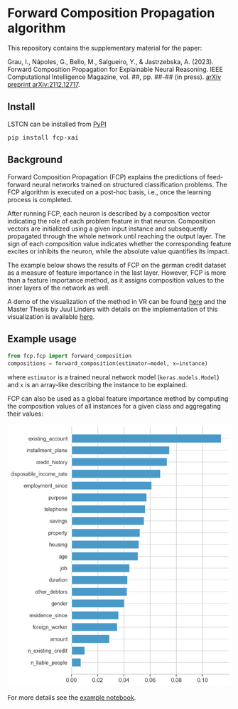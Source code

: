 # Forward Composition Propagation algorithm

This repository contains the supplementary material for the paper: 

Grau, I., Nápoles, G., Bello, M., Salgueiro, Y., & Jastrzebska, A. (2023). Forward Composition Propagation for Explainable Neural Reasoning. IEEE Computational Intelligence Magazine, vol. ##, pp. ##-## (in press). [arXiv preprint arXiv:2112.12717](https://arxiv.org/abs/2112.12717).

## Install

LSTCN can be installed from [PyPI](https://pypi.org/project/lstcn)

<pre>
pip install fcp-xai
</pre>

## Background

Forward Composition Propagation (FCP) explains the predictions of feed-forward neural networks trained on structured classification problems. The FCP algorithm is executed on a post-hoc basis, i.e., once the learning process is completed. 

After running FCP, each neuron is described by a composition vector indicating the role of each problem feature in that neuron. Composition vectors are initialized using a given input instance and subsequently propagated through the whole network until reaching the output layer. The sign of each composition value indicates whether the corresponding feature excites or inhibits the neuron, while the absolute value quantifies its impact. 

The example below shows the results of FCP on the german credit dataset as a measure of feature importance in the last layer. However, FCP is more than a feature importance method, as it assigns composition values to the inner layers of the network as well.

A demo of the visualization of the method in VR can be found [here](https://www.youtube.com/watch?v=NaWl1GPcqsM&t=85s&ab_channel=IselGrau) and the Master Thesis by Juul Linders with details on the implementation of this visualization is available [here](https://research.tue.nl/nl/studentTheses/visualizing-explainable-artificial-intelligence-in-virtual-realit). 

## Example usage

```python
from fcp.fcp import forward_composition
compositions = forward_composition(estimator=model, x=instance)
```

where `estimator` is a trained neural network model (`keras.models.Model`) and `x` is an array-like describing the instance to be explained.

FCP can also be used as a global feature importance method by computing the composition values of all instances for a given class and aggregating their values:

<p align="center">
  <img src="https://github.com/igraugar/fcp/blob/main/experiments/fcp_german.png?raw=true" width="1400" />
</p>

For more details see the [example notebook](experiments/example_german_vs_shap_lrp.ipynb).
